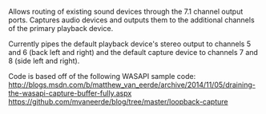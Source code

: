 Allows routing of existing sound devices through the 7.1 channel output ports. Captures audio devices and outputs them to the additional channels of the primary playback device.

Currently pipes the default playback device's stereo output to channels 5 and 6 (back left and right) and the default capture device to channels 7 and 8 (side left and right).

Code is based off of the following WASAPI sample code:
http://blogs.msdn.com/b/matthew_van_eerde/archive/2014/11/05/draining-the-wasapi-capture-buffer-fully.aspx
https://github.com/mvaneerde/blog/tree/master/loopback-capture